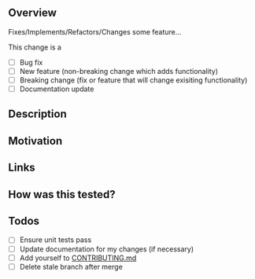 ## Overview
<!-- Give a brief overview of your changes. -->

Fixes/Implements/Refactors/Changes some feature...

This change is a
- [ ] Bug fix
- [ ] New feature (non-breaking change which adds functionality)
- [ ] Breaking change (fix or feature that will change exisiting functionality)
- [ ] Documentation update

## Description
<!-- Describe your changes in detail -->
<!-- Enumerate all
 - Areas affected
 - Features added -->

## Motivation
<!-- Why was this change needed? -->

## Links
<!-- Add any relevant links here, issues, cards or other pull requests. -->

## How was this tested?
<!-- How were these changes tested? -->

## Todos
- [ ] Ensure unit tests pass
- [ ] Update documentation for my changes (if necessary)
- [ ] Add yourself to [CONTRIBUTING.md](../CONTRIBUTING.md)
- [ ] Delete stale branch after merge